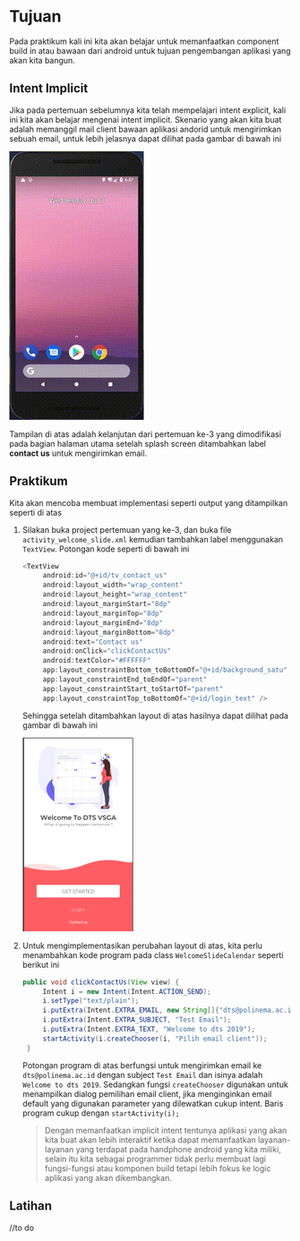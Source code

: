 # Tujuan
Pada praktikum kali ini kita akan belajar untuk memanfaatkan component
build in atau bawaan dari android untuk tujuan pengembangan aplikasi
yang akan kita bangun.

## Intent Implicit
Jika pada pertemuan sebelumnya kita telah mempelajari intent explicit,
kali ini kita akan belajar mengenai intent implicit. Skenario yang akan
kita buat adalah memanggil mail client bawaan aplikasi andorid untuk
mengirimkan sebuah email, untuk lebih jelasnya dapat dilihat pada gambar
di bawah ini

![Intent Implicit](images/chapter04-03intent-implicit.gif)

Tampilan di atas adalah kelanjutan dari pertemuan ke-3 yang dimodifikasi
pada bagian halaman utama setelah splash screen ditambahkan label
**contact us** untuk mengirimkan email.

## Praktikum
Kita akan mencoba membuat implementasi seperti output yang ditampilkan
seperti di atas
1. Silakan buka project pertemuan yang ke-3, dan buka file
   `activity_welcome_slide.xml` kemudian tambahkan label menggunakan
   `TextView`. Potongan kode seperti di bawah ini 
   ```java
   <TextView
        android:id="@+id/tv_contact_us"
        android:layout_width="wrap_content"
        android:layout_height="wrap_content"
        android:layout_marginStart="8dp"
        android:layout_marginTop="8dp"
        android:layout_marginEnd="8dp"
        android:layout_marginBottom="8dp"
        android:text="Contact us"
        android:onClick="clickContactUs"
        android:textColor="#FFFFFF"
        app:layout_constraintBottom_toBottomOf="@+id/background_satu"
        app:layout_constraintEnd_toEndOf="parent"
        app:layout_constraintStart_toStartOf="parent"
        app:layout_constraintTop_toBottomOf="@+id/login_text" />
   ```
   Sehingga setelah ditambahkan layout di atas hasilnya dapat dilihat
   pada gambar di bawah ini
   
   ![Penambahan label contact us](images/chapter04-03intent-implicit-01.png)
   
2. Untuk mengimplementasikan perubahan layout di atas, kita perlu
   menambahkan kode program pada class `WelcomeSlideCalendar` seperti
   berikut ini 
   ```java
   public void clickContactUs(View view) {
        Intent i = new Intent(Intent.ACTION_SEND);
        i.setType("text/plain");
        i.putExtra(Intent.EXTRA_EMAIL, new String[]{"dts@polinema.ac.id"});
        i.putExtra(Intent.EXTRA_SUBJECT, "Test Email");
        i.putExtra(Intent.EXTRA_TEXT, "Welcome to dts 2019");
        startActivity(i.createChooser(i, "Pilih email client"));
    }
   ```
   Potongan program di atas berfungsi untuk mengirimkan email ke
   `dts@polinema.ac.id` dengan subject `Test Email` dan isinya adalah
   `Welcome to dts 2019`. Sedangkan fungsi `createChooser` digunakan
   untuk menampilkan dialog pemilihan email client, jika menginginkan
   email default yang digunakan parameter yang dilewatkan cukup intent.
   Baris program cukup dengan `startActivity(i);`
   
   >Dengan memanfaatkan implicit intent tentunya aplikasi yang akan kita
   >buat akan lebih interaktif ketika dapat memanfaatkan layanan-layanan
   >yang terdapat pada handphone android yang kita miliki, selain itu
   >kita sebagai programmer tidak perlu membuat lagi fungsi-fungsi atau
   >komponen build tetapi lebih fokus ke logic aplikasi yang akan
   >dikembangkan.

## Latihan
//to do
